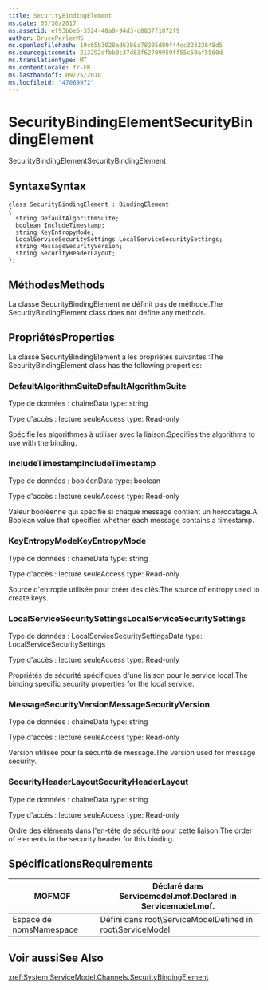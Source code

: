 ```yaml
---
title: SecurityBindingElement
ms.date: 03/30/2017
ms.assetid: ef93b6e6-3524-48a8-94d3-c8837f1872f9
author: BrucePerlerMS
ms.openlocfilehash: 19c65b3028ad63b8a78205d00f44cc32322648d5
ms.sourcegitcommit: 213292dfbb0c37d83f62709959ff55c50af5560d
ms.translationtype: MT
ms.contentlocale: fr-FR
ms.lasthandoff: 09/25/2018
ms.locfileid: "47069972"
---
```

# <a name="securitybindingelement"></a><span data-ttu-id="f6b27-102">SecurityBindingElement</span><span class="sxs-lookup"><span data-stu-id="f6b27-102">SecurityBindingElement</span></span>
<span data-ttu-id="f6b27-103">SecurityBindingElement</span><span class="sxs-lookup"><span data-stu-id="f6b27-103">SecurityBindingElement</span></span>  
  
## <a name="syntax"></a><span data-ttu-id="f6b27-104">Syntaxe</span><span class="sxs-lookup"><span data-stu-id="f6b27-104">Syntax</span></span>  
  
```  
class SecurityBindingElement : BindingElement  
{  
  string DefaultAlgorithmSuite;  
  boolean IncludeTimestamp;  
  string KeyEntropyMode;  
  LocalServiceSecuritySettings LocalServiceSecuritySettings;  
  string MessageSecurityVersion;  
  string SecurityHeaderLayout;  
};  
```  
  
## <a name="methods"></a><span data-ttu-id="f6b27-105">Méthodes</span><span class="sxs-lookup"><span data-stu-id="f6b27-105">Methods</span></span>  
 <span data-ttu-id="f6b27-106">La classe SecurityBindingElement ne définit pas de méthode.</span><span class="sxs-lookup"><span data-stu-id="f6b27-106">The SecurityBindingElement class does not define any methods.</span></span>  
  
## <a name="properties"></a><span data-ttu-id="f6b27-107">Propriétés</span><span class="sxs-lookup"><span data-stu-id="f6b27-107">Properties</span></span>  
 <span data-ttu-id="f6b27-108">La classe SecurityBindingElement a les propriétés suivantes :</span><span class="sxs-lookup"><span data-stu-id="f6b27-108">The SecurityBindingElement class has the following properties:</span></span>  
  
### <a name="defaultalgorithmsuite"></a><span data-ttu-id="f6b27-109">DefaultAlgorithmSuite</span><span class="sxs-lookup"><span data-stu-id="f6b27-109">DefaultAlgorithmSuite</span></span>  
 <span data-ttu-id="f6b27-110">Type de données : chaîne</span><span class="sxs-lookup"><span data-stu-id="f6b27-110">Data type: string</span></span>  
  
 <span data-ttu-id="f6b27-111">Type d'accès : lecture seule</span><span class="sxs-lookup"><span data-stu-id="f6b27-111">Access type: Read-only</span></span>  
  
 <span data-ttu-id="f6b27-112">Spécifie les algorithmes à utiliser avec la liaison.</span><span class="sxs-lookup"><span data-stu-id="f6b27-112">Specifies the algorithms to use with the binding.</span></span>  
  
### <a name="includetimestamp"></a><span data-ttu-id="f6b27-113">IncludeTimestamp</span><span class="sxs-lookup"><span data-stu-id="f6b27-113">IncludeTimestamp</span></span>  
 <span data-ttu-id="f6b27-114">Type de données : booléen</span><span class="sxs-lookup"><span data-stu-id="f6b27-114">Data type: boolean</span></span>  
  
 <span data-ttu-id="f6b27-115">Type d'accès : lecture seule</span><span class="sxs-lookup"><span data-stu-id="f6b27-115">Access type: Read-only</span></span>  
  
 <span data-ttu-id="f6b27-116">Valeur booléenne qui spécifie si chaque message contient un horodatage.</span><span class="sxs-lookup"><span data-stu-id="f6b27-116">A Boolean value that specifies whether each message contains a timestamp.</span></span>  
  
### <a name="keyentropymode"></a><span data-ttu-id="f6b27-117">KeyEntropyMode</span><span class="sxs-lookup"><span data-stu-id="f6b27-117">KeyEntropyMode</span></span>  
 <span data-ttu-id="f6b27-118">Type de données : chaîne</span><span class="sxs-lookup"><span data-stu-id="f6b27-118">Data type: string</span></span>  
  
 <span data-ttu-id="f6b27-119">Type d'accès : lecture seule</span><span class="sxs-lookup"><span data-stu-id="f6b27-119">Access type: Read-only</span></span>  
  
 <span data-ttu-id="f6b27-120">Source d'entropie utilisée pour créer des clés.</span><span class="sxs-lookup"><span data-stu-id="f6b27-120">The source of entropy used to create keys.</span></span>  
  
### <a name="localservicesecuritysettings"></a><span data-ttu-id="f6b27-121">LocalServiceSecuritySettings</span><span class="sxs-lookup"><span data-stu-id="f6b27-121">LocalServiceSecuritySettings</span></span>  
 <span data-ttu-id="f6b27-122">Type de données : LocalServiceSecuritySettings</span><span class="sxs-lookup"><span data-stu-id="f6b27-122">Data type: LocalServiceSecuritySettings</span></span>  
  
 <span data-ttu-id="f6b27-123">Type d'accès : lecture seule</span><span class="sxs-lookup"><span data-stu-id="f6b27-123">Access type: Read-only</span></span>  
  
 <span data-ttu-id="f6b27-124">Propriétés de sécurité spécifiques d'une liaison pour le service local.</span><span class="sxs-lookup"><span data-stu-id="f6b27-124">The binding specific security properties for the local service.</span></span>  
  
### <a name="messagesecurityversion"></a><span data-ttu-id="f6b27-125">MessageSecurityVersion</span><span class="sxs-lookup"><span data-stu-id="f6b27-125">MessageSecurityVersion</span></span>  
 <span data-ttu-id="f6b27-126">Type de données : chaîne</span><span class="sxs-lookup"><span data-stu-id="f6b27-126">Data type: string</span></span>  
  
 <span data-ttu-id="f6b27-127">Type d'accès : lecture seule</span><span class="sxs-lookup"><span data-stu-id="f6b27-127">Access type: Read-only</span></span>  
  
 <span data-ttu-id="f6b27-128">Version utilisée pour la sécurité de message.</span><span class="sxs-lookup"><span data-stu-id="f6b27-128">The version used for message security.</span></span>  
  
### <a name="securityheaderlayout"></a><span data-ttu-id="f6b27-129">SecurityHeaderLayout</span><span class="sxs-lookup"><span data-stu-id="f6b27-129">SecurityHeaderLayout</span></span>  
 <span data-ttu-id="f6b27-130">Type de données : chaîne</span><span class="sxs-lookup"><span data-stu-id="f6b27-130">Data type: string</span></span>  
  
 <span data-ttu-id="f6b27-131">Type d'accès : lecture seule</span><span class="sxs-lookup"><span data-stu-id="f6b27-131">Access type: Read-only</span></span>  
  
 <span data-ttu-id="f6b27-132">Ordre des éléments dans l'en-tête de sécurité pour cette liaison.</span><span class="sxs-lookup"><span data-stu-id="f6b27-132">The order of elements in the security header for this binding.</span></span>  
  
## <a name="requirements"></a><span data-ttu-id="f6b27-133">Spécifications</span><span class="sxs-lookup"><span data-stu-id="f6b27-133">Requirements</span></span>  
  
|<span data-ttu-id="f6b27-134">MOF</span><span class="sxs-lookup"><span data-stu-id="f6b27-134">MOF</span></span>|<span data-ttu-id="f6b27-135">Déclaré dans Servicemodel.mof.</span><span class="sxs-lookup"><span data-stu-id="f6b27-135">Declared in Servicemodel.mof.</span></span>|  
|---------|-----------------------------------|  
|<span data-ttu-id="f6b27-136">Espace de noms</span><span class="sxs-lookup"><span data-stu-id="f6b27-136">Namespace</span></span>|<span data-ttu-id="f6b27-137">Défini dans root\ServiceModel</span><span class="sxs-lookup"><span data-stu-id="f6b27-137">Defined in root\ServiceModel</span></span>|  
  
## <a name="see-also"></a><span data-ttu-id="f6b27-138">Voir aussi</span><span class="sxs-lookup"><span data-stu-id="f6b27-138">See Also</span></span>  
 <xref:System.ServiceModel.Channels.SecurityBindingElement>
